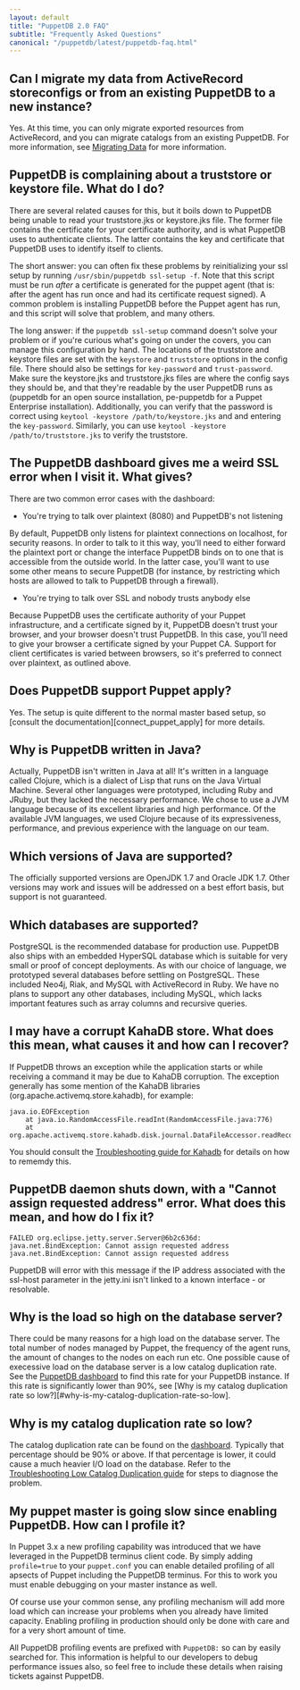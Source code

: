 ```yaml
---
layout: default
title: "PuppetDB 2.0 FAQ"
subtitle: "Frequently Asked Questions"
canonical: "/puppetdb/latest/puppetdb-faq.html"
---
```


[trouble_kahadb]: ./trouble_kahadb_corruption.html
[migrating]: ./migrate.html
[maintaining_tuning]: ./maintain_and_tune.html
[low_catalog_dupe]: ./trouble_low_catalog_duplication.html

## Can I migrate my data from ActiveRecord storeconfigs or from an existing PuppetDB to a new instance?

Yes.  At this time, you can only migrate exported resources from ActiveRecord, and
you can migrate catalogs from an existing PuppetDB.  For more information, see
[Migrating Data][migrating] for more information.

## PuppetDB is complaining about a truststore or keystore file. What do I do?

There are several related causes for this, but it boils down to PuppetDB being
unable to read your truststore.jks or keystore.jks file. The former file
contains the certificate for your certificate authority, and is what PuppetDB
uses to authenticate clients. The latter contains the key and certificate that
PuppetDB uses to identify itself to clients.

The short answer: you can often fix these problems by reinitializing your ssl setup
by running `/usr/sbin/puppetdb ssl-setup -f`. Note that this script
must be run *after* a certificate is generated for the puppet agent (that is:
after the agent has run once and had its certificate request signed). A common
problem is installing PuppetDB before the Puppet agent has run, and this script
will solve that problem, and many others.

The long answer: if the `puppetdb ssl-setup` command doesn't solve your problem
or if you're curious what's going on under the covers, you can manage this
configuration by hand.  The locations of the truststore and keystore files are set
with the `keystore` and `truststore` options in the config file. There should
also be settings for `key-password` and `trust-password`. Make sure the
keystore.jks and truststore.jks files are where the config says they should be,
and that they're readable by the user PuppetDB runs as (puppetdb for an open
source installation, pe-puppetdb for a Puppet Enterprise installation).
Additionally, you can verify that the password is correct using
`keytool -keystore /path/to/keystore.jks` and and entering the `key-password`.
Similarly, you can use `keytool -keystore /path/to/truststore.jks` to verify the
truststore.

## The PuppetDB dashboard gives me a weird SSL error when I visit it. What gives?

There are two common error cases with the dashboard:

* You're trying to talk over plaintext (8080) and PuppetDB's not listening

By default, PuppetDB only listens for plaintext connections on localhost, for
security reasons. In order to talk to it this way, you'll need to either
forward the plaintext port or change the interface PuppetDB binds on to one
that is accessible from the outside world. In the latter case, you'll want to
use some other means to secure PuppetDB (for instance, by restricting which
hosts are allowed to talk to PuppetDB through a firewall).

* You're trying to talk over SSL and nobody trusts anybody else

Because PuppetDB uses the certificate authority of your Puppet
infrastructure, and a certificate signed by it, PuppetDB doesn't trust your
browser, and your browser doesn't trust PuppetDB. In this case, you'll need to
give your browser a certificate signed by your Puppet CA. Support for client
certificates is varied between browsers, so it's preferred to connect over
plaintext, as outlined above.

## Does PuppetDB support Puppet apply?

Yes. The setup is quite different to the normal master based setup, so
[consult the documentation][connect_puppet_apply] for more details.

## Why is PuppetDB written in Java?

Actually, PuppetDB isn't written in Java at all! It's written in a language
called Clojure, which is a dialect of Lisp that runs on the Java Virtual
Machine. Several other languages were prototyped, including Ruby and JRuby, but
they lacked the necessary performance.  We chose to use a JVM language because
of its excellent libraries and high performance. Of the available JVM
languages, we used Clojure because of its expressiveness, performance, and
previous experience with the language on our team.

## Which versions of Java are supported?

The officially supported versions are OpenJDK 1.7 and Oracle JDK
1.7. Other versions may work and issues will be addressed on a best
effort basis, but support is not guaranteed.

## Which databases are supported?

PostgreSQL is the recommended database for production use. PuppetDB also ships
with an embedded HyperSQL database which is suitable for very small or proof of
concept deployments. As with our choice of language, we prototyped several
databases before settling on PostgreSQL. These included Neo4j, Riak, and MySQL
with ActiveRecord in Ruby. We have no plans to support any other databases,
including MySQL, which lacks important features such as array columns and
recursive queries.

## I may have a corrupt KahaDB store. What does this mean, what causes it and how can I recover?

If PuppetDB throws an exception while the application starts or while receiving
a command it may be due to KahaDB corruption. The exception generally has some
mention of the KahaDB libraries (org.apache.activemq.store.kahadb), for example:

    java.io.EOFException
        at java.io.RandomAccessFile.readInt(RandomAccessFile.java:776)
        at org.apache.activemq.store.kahadb.disk.journal.DataFileAccessor.readRecord(DataFileAccessor.java:81)

You should consult the [Troubleshooting guide for Kahadb][trouble_kahadb] for
details on how to rememdy this.

## PuppetDB daemon shuts down, with a "Cannot assign requested address" error. What does this mean, and how do I fix it?

```
FAILED org.eclipse.jetty.server.Server@6b2c636d: java.net.BindException: Cannot assign requested address
java.net.BindException: Cannot assign requested address
```

PuppetDB will error with this message if the IP address associated with the ssl-host parameter in the
jetty.ini isn't linked to a known interface - or resolvable.

## Why is the load so high on the database server?

There could be many reasons for a high load on the database server.
The total number of nodes managed by Puppet, the frequency of the
agent runs, the amount of changes to the nodes on each run etc. One
possible cause of execessive load on the database server is a low
catalog duplication rate. See the [PuppetDB dashboard][maintaining_tuning]
to find this rate for your PuppetDB instance. If this rate is
significantly lower than 90%, see [Why is my catalog duplication rate so low?][#why-is-my-catalog-duplication-rate-so-low].

## Why is my catalog duplication rate so low?

The catalog duplication rate can be found on the
[dashboard][maintaining_tuning]. Typically that percentage should be
90% or above. If that percentage is lower, it could cause a much
heavier I/O load on the database. Refer to the [Troubleshooting Low
Catalog Duplication guide][low_catalog_dupe] for steps to diagnose the
problem.

## My puppet master is going slow since enabling PuppetDB. How can I profile it?

In Puppet 3.x a new profiling capability was introduced that we have leveraged in the PuppetDB terminus client code. By simply adding `profile=true` to your `puppet.conf` you can enable detailed profiling of all apsects of Puppet including the PuppetDB terminus. For this to work you must enable debugging on your master instance as well.

Of course use your common sense, any profiling mechanism will add more load which can increase your problems when you already have limited capacity. Enabling profiling in production should only be done with care and for a very short amount of time.

All PuppetDB profiling events are prefixed with `PuppetDB:` so can by easily searched for. This information is helpful to our developers to debug performance issues also, so feel free to include these details when raising tickets against PuppetDB.
